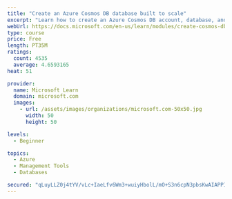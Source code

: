```yaml
---
title: "Create an Azure Cosmos DB database built to scale"
excerpt: "Learn how to create an Azure Cosmos DB account, database, and container built to scale as your application grows."
webUrl: https://docs.microsoft.com/en-us/learn/modules/create-cosmos-db-for-scale/
type: course
price: Free
length: PT35M
ratings:
  count: 4535
  average: 4.6593165
heat: 51

provider:
  name: Microsoft Learn
  domain: microsoft.com
  images:
    - url: /assets/images/organizations/microsoft.com-50x50.jpg
      width: 50
      height: 50

levels:
  - Beginner

topics:
  - Azure
  - Management Tools
  - Databases

secured: "qLuyLLZ0j4tYV/vLc+IaeLfv6Wm3+wuiyHbolL/mO+S3n6cpN3pbsKwAIAPPIiMo+QpBIy1qqY/+KS1C9Nkb1AeAfOezJY9a1VaeC9IMqj9iw638l+G/vaBxOpWj+BlThx6uK2SV1jTg3LdFOPz2Ulqqe9A45q1m2swUKY70exCNSgHzCwkoTvpY9JjbmAZXFgZ2PpIcCsK1y9fqBBS54YE+D4vQxEt1URMFMUsehz7EANOJmGldfaKLdVcz3qTIVNyozvgoax1UwcMl7xXUlxU3hMyFEzDfQeL36Fe/Y7z3GrTBTWyuJ2576fGifrRYSFaASbp1j427qNDQd1v9XOtvwbM8rECYocHLINxEiCujIksfBMUj/4RgpgyOAdaGtYS6RtR0OwGgflUj7WZ+uimqm/joqva4SA0qSkwAQtQ=;gBlTRLWj4CU93MeaKMx4qg=="
---
```


